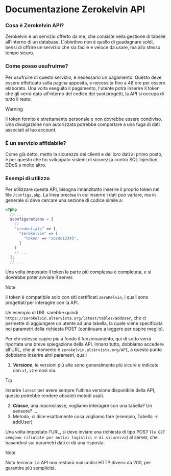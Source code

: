 # Documentazione Zerokelvin API

### Cosa è Zerokelvin API?

Zerokelvin è un servizio offerto da me, che consiste nella gestione di tabelle all'interno di un database.
L'obiettivo non è quello di guadagnare soldi, bensì di offrire un servizio che sia facile e veloce da usare, ma allo stesso tempo sicuro.

### Come posso usufruirne?

Per usufruire di questo servizio, è necessario un pagamento. Questo deve essere effettuato sulla pagina apposita, e necessita fino a 48 ore per essere elaborato.
Una volta eseguito il pagamento, l'utente potrà inserire il token che gli verrà dato all'interno del codice dei suoi progetti, la API si occupa di tutto il resto.
> [!WARNING]
> Il token fornito è strettamente personale e non dovrebbe essere condiviso. Una divulgazione non autorizzata potrebbe comportare a una fuga di dati associati al tuo account.

### È un servizio affidabile?

Come già detto, metto la sicurezza dei clienti e dei loro dati al primo posto, è per questo che ho sviluppato sistemi di sicurezza contro SQL Injection, DDoS e molto altro.

### Esempi di utilizzo

Per utilizzare questa API, bisogna innanzitutto inserire il proprio token nel file `/configs.php`. La linea precisa in cui inserire i dati può variare, ma in generale si deve cercare una sezione di codice simile a:

``` PHP
<?php
  // ...
  $configurations = [
    // ...
    "credentials" => [
      "zerokelvin" => [
        "token" => "abcde12345",
      ]
    ]
    // ...
  ];
  // ...
```

Una volta impostato il token la parte più complessa è completata, e si dovrebbe poter avviare il server.
> [!NOTE]
> Il token è compatibile solo con siti certificati `ZeroKelvin`, i quali sono progettati per interagire con la API.

Un esempio di URL sarebbe quindi `https://zerokelvin.altervista.org/latest/tables/addUser`, che ci permette di aggiungere un utente ad una tabella, la quale viene specificata nei parametri della richiesta POST (continuare a leggere per capire meglio).

Per chi volesse capire più a fondo il funzionamento, qui di sotto verrà riportata una breve spiegazione della API.
Innanzitutto, dobbiamo accedere all'URL, che al momento è `zerokelvin.altervista.org/API`, a questo punto dobbiamo inserire altri parametri, quali
1. _**Versione**_, le versioni più alte sono generalmente più sicure e indicate con `v1`, `v2` e così via.
> [!TIP]
> Inserire `latest` per avere sempre l'ultima versione disponibile della API, questo potrebbe rendere obsoleti metodi usati.
2. _**Classe**_, una macroclasse, vogliamo interagire con una tabella? Un sensore? ...
3. Metodo, ci dice esattamente cosa vogliamo fare (esempio, Tabella -> addUser)

Una volta impostato l'URL, si deve inviare una richiesta di tipo POST (`le GET vengono rifiutate per motivi logistici e di sicurezza`) al server, che basandosi sui parametri dati ci dà una risposta.
> [!NOTE]
> Nota tecnica: La API non restuirà mai codici HTTP diversi da 200, per garantire più semplicità.
